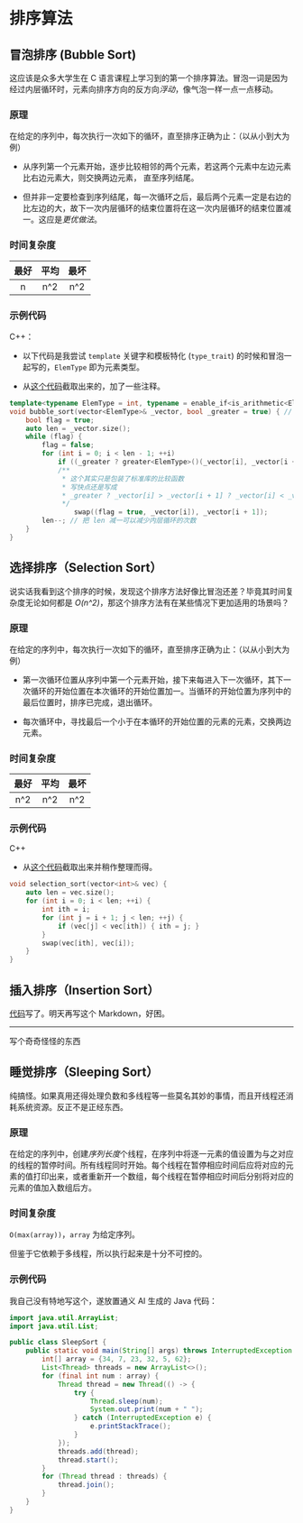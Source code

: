 # 排序算法

## 冒泡排序 (Bubble Sort)

这应该是众多大学生在 C 语言课程上学习到的第一个排序算法。冒泡一词是因为经过内层循环时，元素向排序方向的反方向*浮动*，像气泡一样一点一点移动。

### 原理

在给定的序列中，每次执行一次如下的循环，直至排序正确为止：（以从小到大为例）

* 从序列第一个元素开始，逐步比较相邻的两个元素，若这两个元素中左边元素比右边元素大，则交换两边元素， 直至序列结尾。

* 但并非一定要检查到序列结尾，每一次循环之后，最后两个元素一定是右边的比左边的大，故下一次内层循环的结束位置将在这一次内层循环的结束位置减一。这应是*更优做法*。

### 时间复杂度

|最好|平均|最坏|
|:-:|:-:|:-:|
|n|n^2|n^2|

### 示例代码

C++：

* 以下代码是我尝试 `template` 关键字和模板特化 (`type_trait`) 的时候和冒泡一起写的，`ElemType` 即为元素类型。

* 从[这个代码](../../misc/oi-wiki/basic/sort/bubble-sort/a.cpp)截取出来的，加了一些注释。

```cpp
template<typename ElemType = int, typename = enable_if<is_arithmetic<ElemType>::value>>
void bubble_sort(vector<ElemType>& _vector, bool _greater = true) { // 默认从小到大排序
    bool flag = true;
    auto len = _vector.size(); 
    while (flag) {
        flag = false;
        for (int i = 0; i < len - 1; ++i)
            if ((_greater ? greater<ElemType>()(_vector[i], _vector[i + 1]) : less<ElemType>()(_vector[i], _vector[i + 1]))) 
            /**
             * 这个其实只是包装了标准库的比较函数
             * 写快点还是写成
             * _greater ? _vector[i] > _vector[i + 1] ? _vector[i] < _vector[i + 1] 
             */ 
                swap((flag = true, _vector[i]), _vector[i + 1]);
        len--; // 把 len 减一可以减少内层循环的次数
    }
}
```

## 选择排序（Selection Sort）

说实话我看到这个排序的时候，发现这个排序方法好像比冒泡还差？毕竟其时间复杂度无论如何都是 *O(n^2)*，那这个排序方法有在某些情况下更加适用的场景吗？

### 原理

在给定的序列中，每次执行一次如下的循环，直至排序正确为止：（以从小到大为例）

* 第一次循环位置从序列中第一个元素开始，接下来每进入下一次循环，其下一次循环的开始位置在本次循环的开始位置加一。当循环的开始位置为序列中的最后位置时，排序已完成，退出循环。

* 每次循环中，寻找最后一个小于在本循环的开始位置的元素的元素，交换两边元素。

### 时间复杂度

|最好|平均|最坏|
|:-:|:-:|:-:|
|n^2|n^2|n^2|

### 示例代码

C++

* 从[这个代码](../../misc/oi-wiki/basic/sort/selection-sort/example-Luogu-P1271-TLE.cpp)截取出来并稍作整理而得。

```cpp
void selection_sort(vector<int>& vec) {
    auto len = vec.size();
    for (int i = 0; i < len; ++i) {
        int ith = i;
        for (int j = i + 1; j < len; ++j) {
            if (vec[j] < vec[ith]) { ith = j; }
        }
        swap(vec[ith], vec[i]);
    }
}
```

## 插入排序（Insertion Sort）

[代码](../../misc/oi-wiki/basic/sort/insertion-sort/a.cpp)写了。明天再写这个 Markdown，好困。

---

写个奇奇怪怪的东西

## 睡觉排序（Sleeping Sort）

纯搞怪。如果真用还得处理负数和多线程等一些莫名其妙的事情，而且开线程还消耗系统资源。反正不是正经东西。

### 原理

在给定的序列中，创建*序列长度*个线程，在序列中将逐一元素的值设置为与之对应的线程的暂停时间。所有线程同时开始。每个线程在暂停相应时间后应将对应的元素的值打印出来，或者重新开一个数组，每个线程在暂停相应时间后分别将对应的元素的值加入数组后方。

### 时间复杂度

`O(max(array))`，`array` 为给定序列。

但鉴于它依赖于多线程，所以执行起来是十分不可控的。

### 示例代码

我自己没有特地写这个，遂放置通义 AI 生成的 Java 代码：

```java
import java.util.ArrayList;
import java.util.List;

public class SleepSort {
    public static void main(String[] args) throws InterruptedException {
        int[] array = {34, 7, 23, 32, 5, 62};
        List<Thread> threads = new ArrayList<>();
        for (final int num : array) {
            Thread thread = new Thread(() -> {
                try {
                    Thread.sleep(num);
                    System.out.print(num + " ");
                } catch (InterruptedException e) {
                    e.printStackTrace();
                }
            });
            threads.add(thread);
            thread.start();
        }
        for (Thread thread : threads) {
            thread.join();
        }
    }
}
```
